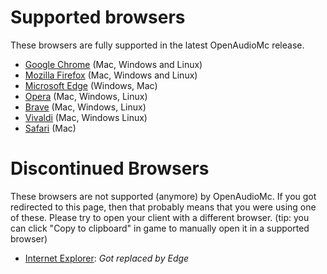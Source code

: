 [//]: # (TITLE:Supported web browsers)
[//]: # (ICON:fab fa-chrome)
[//]: # (DESCRIPTION:Full browser support list for the web client)
[//]: # (TAGS:client,safari,webclient,web,client,technical)

# Supported browsers
These browsers are fully supported in the latest OpenAudioMc release.
- [Google Chrome](https://www.google.com/chrome/) (Mac, Windows and Linux)
- [Mozilla Firefox](https://www.mozilla.org/en-GB/firefox/new/) (Mac, Windows and Linux)
- [Microsoft Edge](https://www.microsoft.com/en-us/edge) (Windows, Mac)
- [Opera](https://www.opera.com/nl) (Mac, Windows, Linux)
- [Brave](https://brave.com/) (Mac, Windows, Linux)
- [Vivaldi](https://vivaldi.com/) (Mac, Windows Linux)
- [Safari](https://apple.com/safari/) (Mac)

# Discontinued Browsers
These browsers are not supported (anymore) by OpenAudioMc. If you got redirected to this page, then that probably means that you were using one of these. Please try to open your client with a different browser. (tip: you can click "Copy to clipboard" in game to manually open it in a supported browser)
 - [Internet Explorer](https://www.microsoft.com/nl-be/download/internet-explorer.aspx): *Got replaced by Edge*
